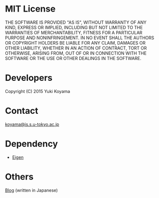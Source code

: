 # MIT License #
THE SOFTWARE IS PROVIDED "AS IS", WITHOUT WARRANTY OF ANY KIND, EXPRESS OR
IMPLIED, INCLUDING BUT NOT LIMITED TO THE WARRANTIES OF MERCHANTABILITY,
FITNESS FOR A PARTICULAR PURPOSE AND NONINFRINGEMENT. IN NO EVENT SHALL THE
AUTHORS OR COPYRIGHT HOLDERS BE LIABLE FOR ANY CLAIM, DAMAGES OR OTHER
LIABILITY, WHETHER IN AN ACTION OF CONTRACT, TORT OR OTHERWISE, ARISING FROM,
OUT OF OR IN CONNECTION WITH THE SOFTWARE OR THE USE OR OTHER DEALINGS IN
THE SOFTWARE.

# Developers #
Copyright (C) 2015 Yuki Koyama

# Contact #
[koyama@is.s.u-tokyo.ac.jp](mailto:koyama@is.s.u-tokyo.ac.jp)

# Dependency #
* [Eigen](http://eigen.tuxfamily.org/)

# Others #
[Blog](http://yuki-koyama.hatenablog.com/entry/2015/07/13/015736) (written in Japanese)

